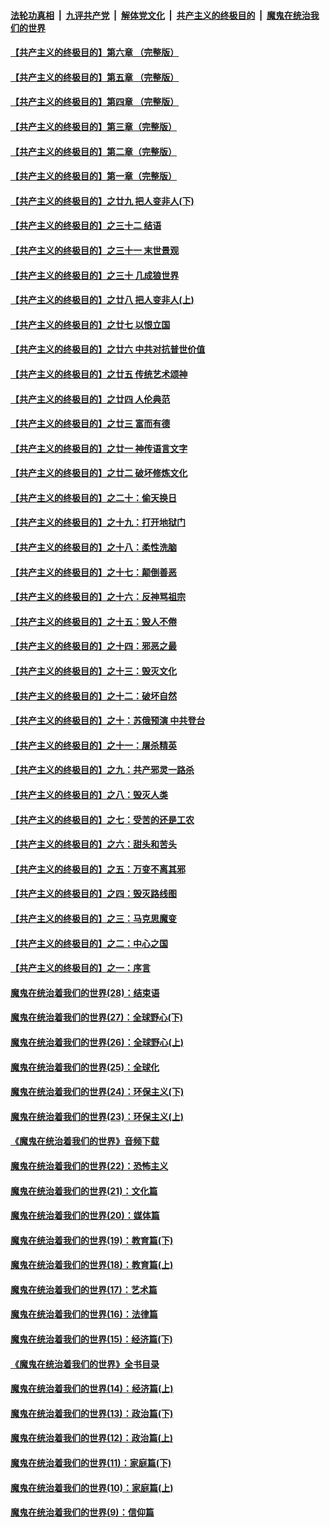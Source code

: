 ####  [法轮功真相](../../../../basic/blob/master/README.md?t=05221331) &nbsp;|&nbsp; [九评共产党](../../../../9ping.md/blob/master/README.md?t=05221331) &nbsp;|&nbsp; [解体党文化](../../../../jtdwh.md/blob/master/README.md?t=05221331)  &nbsp;|&nbsp; [共产主义的终极目的](../../../../gczydzjmd.md/blob/master/README.md?t=05221331) &nbsp;|&nbsp; [魔鬼在统治我们的世界](../../../../mgztzwmdsj.md/blob/master/README.md?t=05221331) 

#### [【共产主义的终极目的】第六章 （完整版）](../pages/nsc422/n11428913.md?t=05221331) 

#### [【共产主义的终极目的】第五章 （完整版）](../pages/nsc422/n11428912.md?t=05221331) 

#### [【共产主义的终极目的】第四章 （完整版）](../pages/nsc422/n11428907.md?t=05221331) 

#### [【共产主义的终极目的】第三章（完整版）](../pages/nsc422/n11428848.md?t=05221331) 

#### [【共产主义的终极目的】第二章（完整版）](../pages/nsc422/n11428831.md?t=05221331) 

#### [【共产主义的终极目的】第一章（完整版）](../pages/nsc422/n11417651.md?t=05221331) 

#### [【共产主义的终极目的】之廿九 把人变非人(下)](../pages/nsc422/n11344140.md?t=05221331) 

#### [【共产主义的终极目的】之三十二 结语](../pages/nsc422/n11360535.md?t=05221331) 

#### [【共产主义的终极目的】之三十一 末世景观](../pages/nsc422/n11351129.md?t=05221331) 

#### [【共产主义的终极目的】之三十 几成狼世界](../pages/nsc422/n11348280.md?t=05221331) 

#### [【共产主义的终极目的】之廿八 把人变非人(上)](../pages/nsc422/n11340492.md?t=05221331) 

#### [【共产主义的终极目的】之廿七 以恨立国](../pages/nsc422/n11336944.md?t=05221331) 

#### [【共产主义的终极目的】之廿六 中共对抗普世价值](../pages/nsc422/n11324785.md?t=05221331) 

#### [【共产主义的终极目的】之廿五 传统艺术颂神](../pages/nsc422/n11296396.md?t=05221331) 

#### [【共产主义的终极目的】之廿四 人伦典范](../pages/nsc422/n11296397.md?t=05221331) 

#### [【共产主义的终极目的】之廿三 富而有德](../pages/nsc422/n11283598.md?t=05221331) 

#### [【共产主义的终极目的】之廿一 神传语言文字](../pages/nsc422/n11263265.md?t=05221331) 

#### [【共产主义的终极目的】之廿二 破坏修炼文化](../pages/nsc422/n11245728.md?t=05221331) 

#### [【共产主义的终极目的】之二十：偷天换日](../pages/nsc422/n11238846.md?t=05221331) 

#### [【共产主义的终极目的】之十九：打开地狱门](../pages/nsc422/n11206376.md?t=05221331) 

#### [【共产主义的终极目的】之十八：柔性洗脑](../pages/nsc422/n11199994.md?t=05221331) 

#### [【共产主义的终极目的】之十七：颠倒善恶](../pages/nsc422/n11179782.md?t=05221331) 

#### [【共产主义的终极目的】之十六：反神骂祖宗](../pages/nsc422/n11166798.md?t=05221331) 

#### [【共产主义的终极目的】之十五：毁人不倦](../pages/nsc422/n11166792.md?t=05221331) 

#### [【共产主义的终极目的】之十四：邪恶之最](../pages/nsc422/n11150249.md?t=05221331) 

#### [【共产主义的终极目的】之十三：毁灭文化](../pages/nsc422/n11135227.md?t=05221331) 

#### [【共产主义的终极目的】之十二：破坏自然](../pages/nsc422/n11135214.md?t=05221331) 

#### [【共产主义的终极目的】之十：苏俄预演 中共登台](../pages/nsc422/n11118424.md?t=05221331) 

#### [【共产主义的终极目的】之十一：屠杀精英](../pages/nsc422/n11118442.md?t=05221331) 

#### [【共产主义的终极目的】之九：共产邪灵一路杀](../pages/nsc422/n11114139.md?t=05221331) 

#### [【共产主义的终极目的】之八：毁灭人类](../pages/nsc422/n11108503.md?t=05221331) 

#### [【共产主义的终极目的】之七：受苦的还是工农](../pages/nsc422/n11101809.md?t=05221331) 

#### [【共产主义的终极目的】之六：甜头和苦头](../pages/nsc422/n11096971.md?t=05221331) 

#### [【共产主义的终极目的】之五：万变不离其邪](../pages/nsc422/n11091285.md?t=05221331) 

#### [【共产主义的终极目的】之四：毁灭路线图](../pages/nsc422/n11086284.md?t=05221331) 

#### [【共产主义的终极目的】之三：马克思魔变](../pages/nsc422/n11061941.md?t=05221331) 

#### [【共产主义的终极目的】之二：中心之国](../pages/nsc422/n11047728.md?t=05221331) 

#### [【共产主义的终极目的】之一：序言](../pages/nsc422/n11086077.md?t=05221331) 

#### [魔鬼在统治着我们的世界(28)：结束语](../pages/nsc422/n10936246.md?t=05221331) 

#### [魔鬼在统治着我们的世界(27)：全球野心(下)](../pages/nsc422/n10928319.md?t=05221331) 

#### [魔鬼在统治着我们的世界(26)：全球野心(上)](../pages/nsc422/n10900318.md?t=05221331) 

#### [魔鬼在统治着我们的世界(25)：全球化](../pages/nsc422/n10788205.md?t=05221331) 

#### [魔鬼在统治着我们的世界(24)：环保主义(下)](../pages/nsc422/n10695307.md?t=05221331) 

#### [魔鬼在统治着我们的世界(23)：环保主义(上)](../pages/nsc422/n10688613.md?t=05221331) 

#### [《魔鬼在统治着我们的世界》音频下载](../pages/nsc422/n10635553.md?t=05221331) 

#### [魔鬼在统治着我们的世界(22)：恐怖主义](../pages/nsc422/n10614727.md?t=05221331) 

#### [魔鬼在统治着我们的世界(21)：文化篇](../pages/nsc422/n10597706.md?t=05221331) 

#### [魔鬼在统治着我们的世界(20)：媒体篇](../pages/nsc422/n10586579.md?t=05221331) 

#### [魔鬼在统治着我们的世界(19)：教育篇(下)](../pages/nsc422/n10564808.md?t=05221331) 

#### [魔鬼在统治着我们的世界(18)：教育篇(上)](../pages/nsc422/n10526970.md?t=05221331) 

#### [魔鬼在统治着我们的世界(17)：艺术篇](../pages/nsc422/n10499093.md?t=05221331) 

#### [魔鬼在统治着我们的世界(16)：法律篇](../pages/nsc422/n10485969.md?t=05221331) 

#### [魔鬼在统治着我们的世界(15)：经济篇(下)](../pages/nsc422/n10469975.md?t=05221331) 

#### [《魔鬼在统治着我们的世界》全书目录](../pages/nsc422/n10464261.md?t=05221331) 

#### [魔鬼在统治着我们的世界(14)：经济篇(上)](../pages/nsc422/n10457370.md?t=05221331) 

#### [魔鬼在统治着我们的世界(13)：政治篇(下)](../pages/nsc422/n10448270.md?t=05221331) 

#### [魔鬼在统治着我们的世界(12)：政治篇(上)](../pages/nsc422/n10444576.md?t=05221331) 

#### [魔鬼在统治着我们的世界(11)：家庭篇(下)](../pages/nsc422/n10440961.md?t=05221331) 

#### [魔鬼在统治着我们的世界(10)：家庭篇(上)](../pages/nsc422/n10435448.md?t=05221331) 

#### [魔鬼在统治着我们的世界(9)：信仰篇](../pages/nsc422/n10432159.md?t=05221331) 

